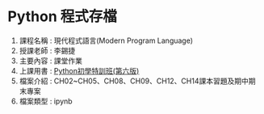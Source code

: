# Python 程式存檔

1. 課程名稱 : 現代程式語言(Modern Program Language)
2. 授課老師 : 李錫捷
3. 主要內容 : 課堂作業
4. 上課用書 : [Python初學特訓班(第六版)](https://www.gotop.com.tw/books/BookDetails.aspx?Types=v&bn=ACL071000)
5. 檔案介紹 : CH02~CH05、CH08、CH09、CH12、CH14課本習題及期中期末專案
6. 檔案類型 : ipynb
